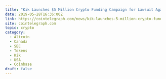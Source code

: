 ```yaml
---
title: "Kik Launches $5 Million Crypto Funding Campaign for Lawsuit Against US SEC"
date: 2019-05-28T16:36:00Z
link: https://cointelegraph.com/news/kik-launches-5-million-crypto-funding-campaign-for-lawsuit-against-us-sec?utm_medium=RSS&utm_source=hune
site: cointelegraph.com
topic: crypto
category:
  - Altcoin
  - Canada
  - SEC
  - Tokens
  - Kik
  - USA
  - Coinbase
draft: false
---
```

